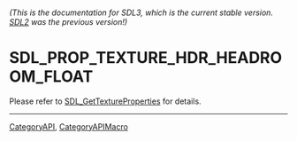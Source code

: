 ###### (This is the documentation for SDL3, which is the current stable version. [SDL2](https://wiki.libsdl.org/SDL2/) was the previous version!)
# SDL_PROP_TEXTURE_HDR_HEADROOM_FLOAT

Please refer to [SDL_GetTextureProperties](SDL_GetTextureProperties) for details.

----
[CategoryAPI](CategoryAPI), [CategoryAPIMacro](CategoryAPIMacro)

